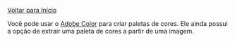 [Voltar para Início](https://github.com/vinis-moraes/curso-html-css)

Você pode usar o [Adobe Color](https://color.adobe.com/) para criar paletas de cores. Ele ainda possui a opção de extrair uma paleta de cores a partir de uma imagem.